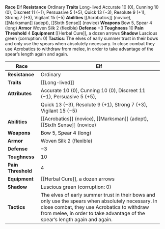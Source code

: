 **Race** Elf 
**Resistance** Ordinary 
**Traits** Long-lived 
Accurate 10 (0), Cunning 10 (0), Discreet 11 (−1), Persuasive 5 (+5), Quick 13 (−3), Resolute 9 (+1), Strong 7 (+3), Vigilant 15 (−5) 
**Abilities** [[Acrobatics]] (novice), [[Marksman]] (adept), [[Sixth Sense]] (novice) 
**Weapons** Bow 5, Spear 4 (long) 
**Armor** Woven Silk 2 (flexible) 
**Defense** −3 
**Toughness** 10 
**Pain Threshold** 4 
**Equipment** [[Herbal Cure]], a dozen arrows 
**Shadow** Luscious green (corruption: 0) 
**Tactics**: The elves of early summer trust in their bows and only use the spears when absolutely necessary. In close combat they use Acrobatics to withdraw from melee, in order to take advantage of the spear’s length again and again.

| **Race**           | Elf                                                                                                                                                                                                                             |
| ------------------ | ------------------------------------------------------------------------------------------------------------------------------------------------------------------------------------------------------------------------------- |
| **Resistance**     | Ordinary                                                                                                                                                                                                                        |
| **Traits**         | [[Long-lived]]                                                                                                                                                                                                                  |
| **Attributes**     | Accurate 10 (0), Cunning 10 (0), Discreet 11 (−1), Persuasive 5 (+5),                                                                                                                                                           |
|                    | Quick 13 (−3), Resolute 9 (+1), Strong 7 (+3), Vigilant 15 (−5)                                                                                                                                                                 |
| **Abilities**      | [[Acrobatics]] (novice), [[Marksman]] (adept), [[Sixth Sense]] (novice)                                                                                                                                                         |
| **Weapons**        | Bow 5, Spear 4 (long)                                                                                                                                                                                                           |
| **Armor**          | Woven Silk 2 (flexible)                                                                                                                                                                                                         |
| **Defense**        | −3                                                                                                                                                                                                                              |
| **Toughness**      | 10                                                                                                                                                                                                                              |
| **Pain Threshold** | 4                                                                                                                                                                                                                               |
| **Equipment**      | [[Herbal Cure]], a dozen arrows                                                                                                                                                                                                 |
| **Shadow**         | Luscious green (corruption: 0)                                                                                                                                                                                                  |
| **Tactics**        | The elves of early summer trust in their bows and only use the spears when absolutely necessary. In close combat, they use Acrobatics to withdraw from melee, in order to take advantage of the spear’s length again and again. |
